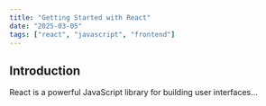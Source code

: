 ```yaml
---
title: "Getting Started with React"
date: "2025-03-05"
tags: ["react", "javascript", "frontend"]
---
```


## Introduction
React is a powerful JavaScript library for building user interfaces...